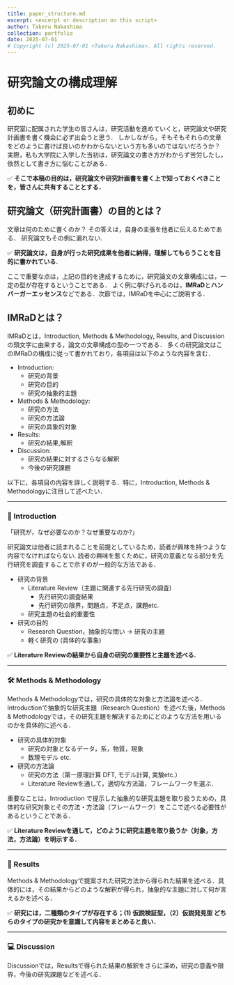 ```yaml
---
title: paper_structure.md
excerpt: <excerpt or description on this script>
author: Takeru Nakashima
collection: portfolio
date: 2025-07-01
# Copyright (c) 2025-07-01 <Takeru Nakashima>. All rights reserved.
---
```


# 研究論文の構成理解

## 初めに

研究室に配属された学生の皆さんは，研究活動を進めていくと，研究論文や研究計画書を書く機会に必ず出会うと思う．
しかしながら，そもそもそれらの文章をどのように書けば良いのかわからないという方も多いのではないだろうか？
実際，私も大学院に入学した当初は，研究論文の書き方がわからず苦労したし，依然として書き方に悩むことがある．

✅ **そこで本稿の目的は，研究論文や研究計画書を書く上で知っておくべきことを，皆さんに共有することとする．**

## 研究論文（研究計画書）の目的とは？

文章は何のために書くのか？ その答えは，自身の主張を他者に伝えるためである．
研究論文もその例に漏れない.

✅ **研究論文は，自身が行った研究成果を他者に納得，理解してもらうことを目的に書かれている.**

ここで重要な点は，上記の目的を達成するために，研究論文の文章構成には，一定の型が存在するということである．
よく例に挙げられるのは，**IMRaD**と**ハンバーガーエッセンス**などである．次節では，IMRaDを中心にご説明する．

## IMRaDとは？
IMRaDとは，Introduction, Methods & Methodology, Results, and Discussionの頭文字に由来する，論文の文章構成の型の一つである．
多くの研究論文はこのIMRaDの構成に従って書かれており，各項目は以下のような内容を含む．

  - Introduction:   
    * 研究の背景
    * 研究の目的
    * 研究の抽象的主題
  - Methods & Methodology:
    * 研究の方法
    * 研究の方法論
    * 研究の具象的対象
  - Results: 
    * 研究の結果,解釈
  - Discussion: 
    * 研究の結果に対するさらなる解釈
    * 今後の研究課題

以下に，各項目の内容を詳しく説明する．特に，Introduction, Methods & Methodologyに注目して述べたい．

---
### 🔰 Introduction
「研究が，なぜ必要なのか？なぜ重要なのか?」

研究論文は他者に読まれることを前提としているため，読者が興味を持つような内容でなければならない.
読者の興味を惹くために，研究の意義となる部分を先行研究を調査することで示すのが一般的な方法である．

  - 研究の背景
    * Literature Review（主題に関連する先行研究の調査)
      * 先行研究の調査結果
      * 先行研究の限界，問題点，不足点，課題etc.
    * 研究主題の社会的重要性
  - 研究の目的 
    * Research Question，抽象的な問い → 研究の主題
    * 軽く研究の (具体的な事象)

✅ **Literature Reviewの結果から自身の研究の重要性と主題を述べる.**

---
### 🛠️  Methods & Methodology
Methods & Methodologyでは，研究の具体的な対象と方法論を述べる．Introductionで抽象的な研究主題（Research Question）を述べた後，Methods & Methodologyでは，その研究主題を解決するためにどのような方法を用いるのかを具体的に述べる．

  * 研究の具体的対象
    * 研究の対象となるデータ，系，物質，現象
    * 数理モデル etc.
  * 研究の方法論
    * 研究の方法（第一原理計算 DFT, モデル計算, 実験etc.）
    * Literature Reviewを通して，適切な方法論，フレームワークを選ぶ．

重要なことは，Introduction で提示した抽象的な研究主題を取り扱うための，具体的な研究対象とその方法・方法論（フレームワーク）をここで述べる必要性があるということである．

✅ **Literature Reviewを通して，どのように研究主題を取り扱うか（対象，方法，方法論）を明示する．**

---
### 📝 Results
Methods & Methodologyで提案された研究方法から得られた結果を述べる．具体的には，その結果からどのような解釈が得られ，抽象的な主題に対して何が言えるかを述べる．

✅ **研究には，二種類のタイプが存在する；(1) 仮説検証型，（2）仮説発見型 どちらのタイプの研究かを意識して内容をまとめると良い．**

---
### 💻 Discussion
Discussionでは，Resultsで得られた結果の解釈をさらに深め，研究の意義や限界，今後の研究課題などを述べる．

<!---
  * 研究の結果の解釈
    * 研究の結果から得られる知見
    * 研究の結果がどのような意味を持つか
  * 研究の結果の意義
    * 研究の結果が社会に与える影響
    * 研究の結果がどのように応用されるか
  * 研究の限界
    * 研究の結果がどのような条件下で有効か
    * 研究の結果がどのような制約を受けるか
  * 今後の研究課題
    * 研究の結果から得られる新たな問い
    * 次に取り組むべき課題
-->
